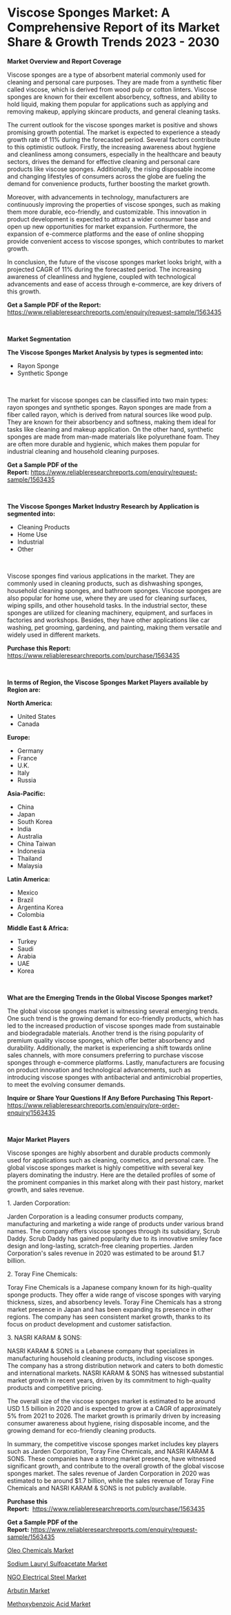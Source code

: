 <p><h1>Viscose Sponges Market: A Comprehensive Report of its Market Share & Growth Trends 2023 - 2030</h1></p><p><strong>Market Overview and Report Coverage</strong></p>
<p><p>Viscose sponges are a type of absorbent material commonly used for cleaning and personal care purposes. They are made from a synthetic fiber called viscose, which is derived from wood pulp or cotton linters. Viscose sponges are known for their excellent absorbency, softness, and ability to hold liquid, making them popular for applications such as applying and removing makeup, applying skincare products, and general cleaning tasks.</p><p>The current outlook for the viscose sponges market is positive and shows promising growth potential. The market is expected to experience a steady growth rate of 11% during the forecasted period. Several factors contribute to this optimistic outlook. Firstly, the increasing awareness about hygiene and cleanliness among consumers, especially in the healthcare and beauty sectors, drives the demand for effective cleaning and personal care products like viscose sponges. Additionally, the rising disposable income and changing lifestyles of consumers across the globe are fueling the demand for convenience products, further boosting the market growth.</p><p>Moreover, with advancements in technology, manufacturers are continuously improving the properties of viscose sponges, such as making them more durable, eco-friendly, and customizable. This innovation in product development is expected to attract a wider consumer base and open up new opportunities for market expansion. Furthermore, the expansion of e-commerce platforms and the ease of online shopping provide convenient access to viscose sponges, which contributes to market growth.</p><p>In conclusion, the future of the viscose sponges market looks bright, with a projected CAGR of 11% during the forecasted period. The increasing awareness of cleanliness and hygiene, coupled with technological advancements and ease of access through e-commerce, are key drivers of this growth.</p></p>
<p><strong>Get a Sample PDF of the Report:</strong> <a href="https://www.reliableresearchreports.com/enquiry/request-sample/1563435">https://www.reliableresearchreports.com/enquiry/request-sample/1563435</a></p>
<p>&nbsp;</p>
<p><strong>Market Segmentation</strong></p>
<p><strong>The Viscose Sponges Market Analysis by types is segmented into:</strong></p>
<p><ul><li>Rayon Sponge</li><li>Synthetic Sponge</li></ul></p>
<p>&nbsp;</p>
<p><p>The market for viscose sponges can be classified into two main types: rayon sponges and synthetic sponges. Rayon sponges are made from a fiber called rayon, which is derived from natural sources like wood pulp. They are known for their absorbency and softness, making them ideal for tasks like cleaning and makeup application. On the other hand, synthetic sponges are made from man-made materials like polyurethane foam. They are often more durable and hygienic, which makes them popular for industrial cleaning and household cleaning purposes.</p></p>
<p><strong>Get a Sample PDF of the Report:</strong>&nbsp;<a href="https://www.reliableresearchreports.com/enquiry/request-sample/1563435">https://www.reliableresearchreports.com/enquiry/request-sample/1563435</a></p>
<p>&nbsp;</p>
<p><strong>The Viscose Sponges Market Industry Research by Application is segmented into:</strong></p>
<p><ul><li>Cleaning Products</li><li>Home Use</li><li>Industrial</li><li>Other</li></ul></p>
<p>&nbsp;</p>
<p><p>Viscose sponges find various applications in the market. They are commonly used in cleaning products, such as dishwashing sponges, household cleaning sponges, and bathroom sponges. Viscose sponges are also popular for home use, where they are used for cleaning surfaces, wiping spills, and other household tasks. In the industrial sector, these sponges are utilized for cleaning machinery, equipment, and surfaces in factories and workshops. Besides, they have other applications like car washing, pet grooming, gardening, and painting, making them versatile and widely used in different markets.</p></p>
<p><strong>Purchase this Report:</strong>&nbsp; <a href="https://www.reliableresearchreports.com/purchase/1563435">https://www.reliableresearchreports.com/purchase/1563435</a></p>
<p>&nbsp;</p>
<p><strong>In terms of Region, the Viscose Sponges Market Players available by Region are:</strong></p>
<p>
    <p> <strong> North America: </strong>
        <ul>
            <li>United States</li>
            <li>Canada</li>
        </ul>
        </p> 
    <p> <strong> Europe: </strong>
        <ul>
            <li>Germany</li>
            <li>France</li>
            <li>U.K.</li>
            <li>Italy</li>
            <li>Russia</li>
        </ul>
        </p> 
    <p> <strong> Asia-Pacific: </strong>
        <ul>
            <li>China</li>
            <li>Japan</li>
            <li>South Korea</li>
            <li>India</li>
            <li>Australia</li>
            <li>China Taiwan</li>
            <li>Indonesia</li>
            <li>Thailand</li>
            <li>Malaysia</li>
        </ul>
        </p> 
    <p> <strong> Latin America: </strong>
        <ul>
            <li>Mexico</li>
            <li>Brazil</li>
            <li>Argentina Korea</li>
            <li>Colombia</li>
        </ul>
        </p> 
    <p> <strong> Middle East & Africa: </strong>
        <ul>
            <li>Turkey</li>
            <li>Saudi</li>
            <li>Arabia</li>
            <li>UAE</li>
            <li>Korea</li>
        </ul>
    </p>
    </p>
<p>&nbsp;</p>
<p><strong>What are the Emerging Trends in the Global Viscose Sponges market?</strong></p>
<p><p>The global viscose sponges market is witnessing several emerging trends. One such trend is the growing demand for eco-friendly products, which has led to the increased production of viscose sponges made from sustainable and biodegradable materials. Another trend is the rising popularity of premium quality viscose sponges, which offer better absorbency and durability. Additionally, the market is experiencing a shift towards online sales channels, with more consumers preferring to purchase viscose sponges through e-commerce platforms. Lastly, manufacturers are focusing on product innovation and technological advancements, such as introducing viscose sponges with antibacterial and antimicrobial properties, to meet the evolving consumer demands.</p></p>
<p><strong>Inquire or Share Your Questions If Any Before Purchasing This Report</strong>- <a href="https://www.reliableresearchreports.com/enquiry/pre-order-enquiry/1563435">https://www.reliableresearchreports.com/enquiry/pre-order-enquiry/1563435</a></p>
<p>&nbsp;</p>
<p><strong>Major Market Players</strong></p>
<p><p>Viscose sponges are highly absorbent and durable products commonly used for applications such as cleaning, cosmetics, and personal care. The global viscose sponges market is highly competitive with several key players dominating the industry. Here are the detailed profiles of some of the prominent companies in this market along with their past history, market growth, and sales revenue.</p><p>1. Jarden Corporation:</p><p>Jarden Corporation is a leading consumer products company, manufacturing and marketing a wide range of products under various brand names. The company offers viscose sponges through its subsidiary, Scrub Daddy. Scrub Daddy has gained popularity due to its innovative smiley face design and long-lasting, scratch-free cleaning properties. Jarden Corporation's sales revenue in 2020 was estimated to be around $1.7 billion.</p><p>2. Toray Fine Chemicals:</p><p>Toray Fine Chemicals is a Japanese company known for its high-quality sponge products. They offer a wide range of viscose sponges with varying thickness, sizes, and absorbency levels. Toray Fine Chemicals has a strong market presence in Japan and has been expanding its presence in other regions. The company has seen consistent market growth, thanks to its focus on product development and customer satisfaction.</p><p>3. NASRI KARAM & SONS:</p><p>NASRI KARAM & SONS is a Lebanese company that specializes in manufacturing household cleaning products, including viscose sponges. The company has a strong distribution network and caters to both domestic and international markets. NASRI KARAM & SONS has witnessed substantial market growth in recent years, driven by its commitment to high-quality products and competitive pricing.</p><p>The overall size of the viscose sponges market is estimated to be around USD 1.5 billion in 2020 and is expected to grow at a CAGR of approximately 5% from 2021 to 2026. The market growth is primarily driven by increasing consumer awareness about hygiene, rising disposable income, and the growing demand for eco-friendly cleaning products.</p><p>In summary, the competitive viscose sponges market includes key players such as Jarden Corporation, Toray Fine Chemicals, and NASRI KARAM & SONS. These companies have a strong market presence, have witnessed significant growth, and contribute to the overall growth of the global viscose sponges market. The sales revenue of Jarden Corporation in 2020 was estimated to be around $1.7 billion, while the sales revenue of Toray Fine Chemicals and NASRI KARAM & SONS is not publicly available.</p></p>
<p><strong>Purchase this Report:</strong>&nbsp;&nbsp;<a href="https://www.reliableresearchreports.com/purchase/1563435">https://www.reliableresearchreports.com/purchase/1563435</a></p>
<p></p>
<p><strong>Get a Sample PDF of the Report:</strong>&nbsp;<a href="https://www.reliableresearchreports.com/enquiry/request-sample/1563435">https://www.reliableresearchreports.com/enquiry/request-sample/1563435</a></p>
<p><p><a href="https://github.com/rexevange/Market-Research-Report-List-2/blob/main/oleo-chemicals-market.md">Oleo Chemicals Market</a></p><p><a href="https://github.com/FassouRP/Market-Research-Report-List-2/blob/main/sodium-lauryl-sulfoacetate-market.md">Sodium Lauryl Sulfoacetate Market</a></p><p><a href="https://github.com/lilstefpacute/Market-Research-Report-List-2/blob/main/ngo-electrical-steel-market.md">NGO Electrical Steel Market</a></p><p><a href="https://github.com/AKSHATREPORTPRIME/Market-Research-Report-List-2/blob/main/arbutin-market.md">Arbutin Market</a></p><p><a href="https://github.com/ashepherd82/Market-Research-Report-List-2/blob/main/methoxybenzoic-acid-market.md">Methoxybenzoic Acid Market</a></p></p>